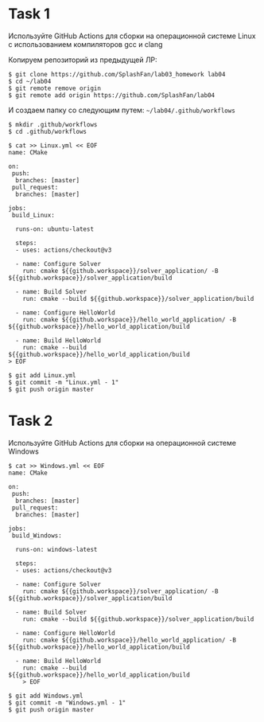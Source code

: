 # Task 1
Используйте GitHub Actions для сборки на операционной системе Linux с использованием компиляторов gcc и clang

Копируем репозиторий из предыдущей ЛР:

```
$ git clone https://github.com/SplashFan/lab03_homework lab04
$ cd ~/lab04
$ git remote remove origin
$ git remote add origin https://github.com/SplashFan/lab04
```

И создаем папку со следующим путем: `~/lab04/.github/workflows`
```
$ mkdir .github/workflows
$ cd .github/workflows
```

```
$ cat >> Linux.yml << EOF
name: CMake

on:
 push:
  branches: [master]
 pull_request:
  branches: [master]

jobs: 
 build_Linux:

  runs-on: ubuntu-latest

  steps:
  - uses: actions/checkout@v3

  - name: Configure Solver
    run: cmake ${{github.workspace}}/solver_application/ -B ${{github.workspace}}/solver_application/build

  - name: Build Solver
    run: cmake --build ${{github.workspace}}/solver_application/build

  - name: Configure HelloWorld
    run: cmake ${{github.workspace}}/hello_world_application/ -B ${{github.workspace}}/hello_world_application/build

  - name: Build HelloWorld
    run: cmake --build ${{github.workspace}}/hello_world_application/build
> EOF

```

```
$ git add Linux.yml
$ git commit -m "Linux.yml - 1"
$ git push origin master
```

# Task 2

Используйте GitHub Actions для сборки на операционной системе Windows

```
$ cat >> Windows.yml << EOF
name: CMake

on:
 push:
  branches: [master]
 pull_request:
  branches: [master]

jobs: 
 build_Windows:

  runs-on: windows-latest

  steps:
  - uses: actions/checkout@v3

  - name: Configure Solver
    run: cmake ${{github.workspace}}/solver_application/ -B ${{github.workspace}}/solver_application/build

  - name: Build Solver
    run: cmake --build ${{github.workspace}}/solver_application/build

  - name: Configure HelloWorld
    run: cmake ${{github.workspace}}/hello_world_application/ -B ${{github.workspace}}/hello_world_application/build

  - name: Build HelloWorld
    run: cmake --build ${{github.workspace}}/hello_world_application/build
    > EOF
```

```
$ git add Windows.yml
$ git commit -m "Windows.yml - 1"
$ git push origin master
```
